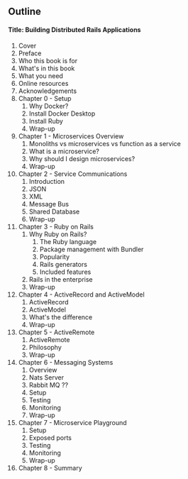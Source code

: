 ## Outline

#### Title: Building Distributed Rails Applications

1. Cover
1. Preface
1. Who this book is for
1. What's in this book
1. What you need
1. Online resources
1. Acknowledgements
1. Chapter 0 - Setup
   1. Why Docker?
   1. Install Docker Desktop
   1. Install Ruby
   1. Wrap-up
1. Chapter 1 - Microservices Overview
   1. Monoliths vs microservices vs function as a service
   1. What is a microservice?
   1. Why should I design microservices?
   1. Wrap-up
1. Chapter 2 - Service Communications
   1. Introduction
   1. JSON
   1. XML
   1. Message Bus
   1. Shared Database
   1. Wrap-up
1. Chapter 3 - Ruby on Rails
   1. Why Ruby on Rails?
      1. The Ruby language
      1. Package management with Bundler
      1. Popularity
      1. Rails generators
      1. Included features
   1. Rails in the enterprise
   1. Wrap-up
1. Chapter 4 - ActiveRecord and ActiveModel
   1. ActiveRecord
   1. ActiveModel
   1. What's the difference
   1. Wrap-up
1. Chapter 5 - ActiveRemote
   1. ActiveRemote
   1. Philosophy
   1. Wrap-up
1. Chapter 6 - Messaging Systems
   1. Overview
   1. Nats Server
   1. Rabbit MQ ??
   1. Setup
   1. Testing
   1. Monitoring
   1. Wrap-up
1. Chapter 7 - Microservice Playground
   1. Setup
   1. Exposed ports
   1. Testing
   1. Monitoring
   1. Wrap-up
1. Chapter 8 - Summary

